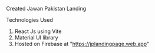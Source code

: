 Created Jawan Pakistan Landing

Technologies Used

1. React Js using Vite
2. Material UI library
3. Hosted on Firebase at "https://jplandingpage.web.app"
